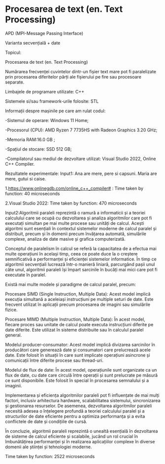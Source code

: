 # Procesarea de text (en. Text Processing)

APD (MPI-Message Passing Interface)

Varianta secvențială + date

Topicul:

Procesarea de text (en. Text Processing)

Numărarea frecvenței cuvintelor dintr-un fișier text mare pot fi paralelizate prin procesarea diferitelor părți ale fișierului pe fire sau procesoare separate.

Limbajele de programare utilizate:
C++

Sistemele si/sau framework-urile folosite:
STL

Informații despre mașinile pe care am rulat codul:

-Sistemul de operare:  Windows 11 Home;

-Procesorul (CPU):  AMD Ryzen 7 7735HS with Radeon Graphics           3.20 GHz;

-Memoria RAM:16.0 GB ;

-Spațiul de stocare: SSD 512 GB;

-Compilatorul sau mediul de dezvoltare utilizat: Visual Studio 2022, Online C++ Compiler.

Rezultatele experimentale:
Input1: Ana are mere, pere si capsuni. Maria are mere, gutui si caise.

1.https://www.onlinegdb.com/online_c++_compiler# : Time taken by function: 40 microseconds

2.Visual Studio 2022: Time taken by function: 470 microseconds


Input2:Algoritmii paraleli reprezintă o ramură a informaticii și a teoriei calculului care se ocupă cu dezvoltarea și analiza algoritmilor care pot fi executați simultan pe mai multe procese sau unități de calcul. Acești algoritmi sunt esențiali în contextul sistemelor moderne de calcul paralel și distribuit, precum și în domenii precum învățarea automată, simulările complexe, analiza de date masive și grafica computerizată.

Conceptul de paralelism în calcul se referă la capacitatea de a efectua mai multe operațiuni în același timp, ceea ce poate duce la o creștere semnificativă a performanței și eficienței sistemelor informatice. În timp ce algoritmii secvențiali lucrează într-o manieră liniară, parcurgând pașii unul câte unul, algoritmii paraleli își împart sarcinile în bucăți mai mici care pot fi executate în paralel.

Există mai multe modele și paradigme de calcul paralel, precum:

Procesare SIMD (Single Instruction, Multiple Data): Acest model implică execuția simultană a aceleiași instrucțiuni pe multiple seturi de date. Este frecvent utilizat în aplicații precum procesarea de imagini sau simulările fizice.

Procesare MIMD (Multiple Instruction, Multiple Data): În acest model, fiecare proces sau unitate de calcul poate executa instrucțiuni diferite pe date diferite. Este utilizat în sisteme distribuite sau în calculul paralel general.

Modelul producer-consumator: Acest model implică divizarea sarcinilor în producători care generează date și consumatori care prelucrează acele date. Este folosit în situații în care sunt implicate operațiuni asincrone și comunicații între diferite procese sau thread-uri.

Modelul de flux de date: În acest model, operațiunile sunt organizate ca un flux de date, cu date care circulă între operații și sunt prelucrate pe măsură ce sunt disponibile. Este folosit în special în procesarea semnalului și a imaginii.

Implementarea și eficiența algoritmilor paraleli pot fi influențate de mai mulți factori, inclusiv arhitectura hardware, scalabilitatea sistemului, sincronizarea și gestionarea resurselor. De asemenea, dezvoltarea algoritmilor paraleli necesită adesea o înțelegere profundă a teoriei calculului paralel și a structurilor de date eficiente pentru a optimiza performanța și a evita conflictele de date și condițiile de cursă.

În concluzie, algoritmii paraleli reprezintă o unealtă esențială în dezvoltarea de sisteme de calcul eficiente și scalabile, jucând un rol crucial în îmbunătățirea performanței și în realizarea aplicațiilor complexe în diverse domenii ale științei și tehnologiei moderne.

Time taken by function: 2522 microseconds

